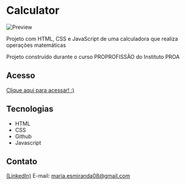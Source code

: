 # Calculator

![Preview](https://github.com/MaduSales/Calculator/assets/166547195/8ec50142-a335-4731-869b-31cdf71ef236)

Projeto com HTML, CSS e JavaScript de uma calculadora que realiza operações matemáticas

Projeto construído durante o curso PROPROFISSÃO do Instituto PROA


## Acesso

[Clique aqui para acessar! :)](https://madusales.github.io/Calculator/)

## Tecnologias
- HTML
- CSS
- Github
- Javascript

## Contato
[(LinkedIn)](www.linkedin.com/in/maria-eduarda-de-sales-78a04221b)
E-mail: maria.esmiranda08@gmail.com
